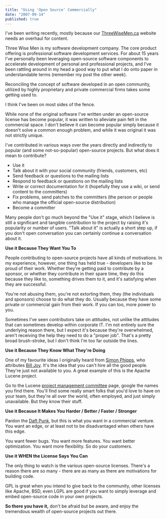 ```yaml
---
title: "Using 'Open Source' Commercially"
date: "2007-09-14"
published: true
---
```


I've been writing recently, mostly because our [ThreeWiseMen.ca](http://threewisemen.ca) website needs an overhaul for content.

Three Wise Men is my software development company. The core product offering is professional software development services. For about 15 years I've personally been leveraging open-source software components to accelerate development of personal and professional projects, and I've been rattling around in my head a good way to put what I do onto paper in understandable terms (remember my post the other week).

Reconciling the concept of software developed in an open community, utilized by highly proprietary and private commercial firms takes some getting used to.

I think I've been on most sides of the fence.

While none of the original software I've written under an open-source license has become popular, it was written to alleviate pain felt in the commercial space. I don't believe it can become popular simply because it doesn't solve a common enough problem, and while it was original it was not strictly unique.

I've contributed in various ways over the years directly and indirectly to popular (and some not-so-popular) open-source projects. But what does it mean to contribute?

- Use it
- Talk about it with your social community (friends, customers, etc)
- Send feedback or questions to the mailing lists
- Respond to feedback or questions on the mailing lists
- Write or correct documentation for it (hopefully they use a wiki, or send content to the committers)
- Fix problems, send patches to the committers (the person or people who manage the official open-source distribution)
- Become a committer

Many people don't go much beyond the "Use it" stage, which I believe is still a significant and tangible contribution to the project by raising it's popularity or number of users. "Talk about it" is actually a short step up, if you don't open conversation you can certainly continue a conversation about it.

**Use it Because They Want You To**

People contributing to open-source projects have all kinds of motivations. In my experience, however, one thing has held true - developers like to be proud of their work. Whether they're getting paid to contribute by a sponsor, or whether they contribute in their spare time, they do this because they like to, something drives them to it, and it's satisfying when they are successful.

You're not abusing them, you're not extorting them, they (the individuals and sponsors) choose to do what they do. Usually because they have some private or commercial gain from their work. If you can too, more power to you.

Sometimes I've seen contributors take on attitudes, not unlike the attitudes that can sometimes develop within corporate IT. I'm not entirely sure the underlying reason there, but I expect it's because they're overwhelmed, aren't receiving the help they need to do a "proper job". That's a pretty broad brush-stroke, but I don't think I'm too far outside the lines.

**Use it Because They Know What They're Doing**

One of my favourite ideas I originally heard from [Simon Phipps](http://www.webmink.net/minkblog.htm), who attributes [Bill Joy](http://en.wikipedia.org/wiki/Bill_Joy). It's the idea that you can't hire all the good people. They're just not available to you. A great example of this is the Apache Lucene project.

Go to the Lucene [project management committee](http://lucene.apache.org/who.html) page, google the names you find there. You'll find some really smart folks that you'd love to have on your team, but they're all over the world, often employed, and just simply unavailable. But they know their stuff.

**Use it Because It Makes You Harder / Better / Faster / Stronger**

Pardon the [Daft Punk](http://www.youtube.com/watch?v=K2cYWfq--Nw), but this is what you want in a commercial venture. You want an edge, or at least not to be disadvantaged when others have this edge.

You want fewer bugs. You want more features. You want better optimization. You want more flexibility. So do your customers.

**Use it WHEN the License Says You Can**

The only thing to watch is the various open-source licenses. There's a reason there are so many - there are as many as there are motivations for building code.

GPL is great when you intend to give back to the community, other licenses like Apache, BSD, even LGPL are good if you want to simply leverage and embed open-source code in your own projects.

**So there you have it,** don't be afraid but be aware, and enjoy the tremendous wealth of open-source projects out there.
